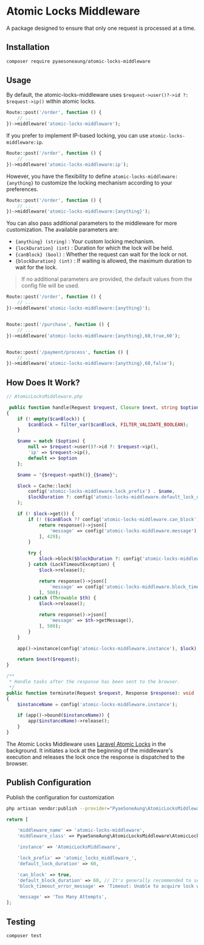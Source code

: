 # Atomic Locks Middleware

A package designed to ensure that only one request is processed at a time.

## Installation

```bash
composer require pyaesoneaung/atomic-locks-middleware
```

## Usage

By default, the atomic-locks-middleware uses `$request->user()?->id ?: $request->ip()` within atomic locks.

```php
Route::post('/order', function () {
    // ...
})->middleware('atomic-locks-middleware');
```

If you prefer to implement IP-based locking, you can use `atomic-locks-middleware:ip`.

```php
Route::post('/order', function () {
    // ...
})->middleware('atomic-locks-middleware:ip');
```

However, you have the flexibility to define `atomic-locks-middleware:{anything}` to customize the locking mechanism according to your preferences.

```php
Route::post('/order', function () {
    // ...
})->middleware('atomic-locks-middleware:{anything}');
```

You can also pass additional parameters to the middleware for more customization. The available parameters are:
- `{anything} (string)` : Your custom locking mechanism.
- `{lockDuration} (int)` : Duration for which the lock will be held.
- `{canBlock} (bool)` : Whether the request can wait for the lock or not.
- `{blockDuration} (int)` : If waiting is allowed, the maximum duration to wait for the lock.

> If no additional parameters are provided, the default values from the config file will be used.

```php
Route::post('/order', function () {
    // ...
})->middleware('atomic-locks-middleware:{anything}');


Route::post('/purchase', function () {
    // ...
})->middleware('atomic-locks-middleware:{anything},60,true,60');


Route::post('/payment/process', function () {
    // ...
})->middleware('atomic-locks-middleware:{anything},60,false');
```

## How Does It Work?

```php
// AtomicLocksMiddleware.php

 public function handle(Request $request, Closure $next, string $option = null, int $lockDuration = null, string $canBlock = null, int $blockDuration = null): Response
{
    if (! empty($canBlock)) {
        $canBlock = filter_var($canBlock, FILTER_VALIDATE_BOOLEAN);
    }

    $name = match ($option) {
        null => $request->user()?->id ?: $request->ip(),
        'ip' => $request->ip(),
        default => $option
    };

    $name = "{$request->path()}_{$name}";

    $lock = Cache::lock(
        config('atomic-locks-middleware.lock_prefix') . $name,
        $lockDuration ?: config('atomic-locks-middleware.default_lock_duration')
    );

    if (! $lock->get()) {
        if (! ($canBlock ?? config('atomic-locks-middleware.can_block'))) {
            return response()->json([
                'message' => config('atomic-locks-middleware.message'),
            ], 429);
        }

        try {
            $lock->block($blockDuration ?: config('atomic-locks-middleware.default_block_duration'));
        } catch (LockTimeoutException) {
            $lock->release();

            return response()->json([
                'message' => config('atomic-locks-middleware.block_timeout_error_message'),
            ], 500);
        } catch (Throwable $th) {
            $lock->release();

            return response()->json([
                'message' => $th->getMessage(),
            ], 500);
        }
    }

    app()->instance(config('atomic-locks-middleware.instance'), $lock);

    return $next($request);
}

/**
 * Handle tasks after the response has been sent to the browser.
 */
public function terminate(Request $request, Response $response): void
{
    $instanceName = config('atomic-locks-middleware.instance');

    if (app()->bound($instanceName)) {
        app($instanceName)->release();
    }
}
```

The Atomic Locks Middleware uses [Laravel Atomic Locks](https://laravel.com/docs/10.x/cache#atomic-locks) in the background. It initiates a lock at the beginning of the middleware's execution and releases the lock once the response is dispatched to the browser.

## Publish Configuration

Publish the configuration for customization

```bash
php artisan vendor:publish --provider="PyaeSoneAung\AtomicLocksMiddleware\AtomicLocksMiddlewareServiceProvider"
```

```php
return [

    'middleware_name' => 'atomic-locks-middleware',
    'middleware_class' => PyaeSoneAung\AtomicLocksMiddleware\AtomicLocksMiddleware::class,

    'instance' => 'AtomicLocksMiddleware',

    'lock_prefix' => 'atomic_locks_middleware_',
    'default_lock_duration' => 60,

    'can_block' => true,
    'default_block_duration' => 60, // It's generally recommended to set the block duration to be longer than the lock duration.
    'block_timeout_error_message' => 'Timeout: Unable to acquire lock within the specified time.',

    'message' => 'Too Many Attempts',
];

```

## Testing

```php
composer test
```
